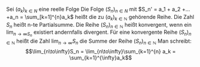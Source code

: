 Sei $(a_k)_{k \in N}$ eine reelle Folge
Die Folge $(S_n)_{n\in N}$ mit $S_n' = a_1 + a_2 +... +a_n = \sum_[k=1]^{n}a_k$ heißt die zu $(a_k)_{k \in \mathbb N}$ gehörende Reihe.
Die Zahl $S_n$ heißt n-te Partialsumme.
Die Reihe $(S_n)_{n\in \mathbb N}$ heißt konvergent, wenn ein $\lim_{n \to \infty S_n}$ existiert andernfalls divergent. Für eine konvergente Reihe $(S_n)_{n\in\mathbb N}$ heißt die Zahl $\lim_{n\to\infty}S_n$ die Summe der Reihe $(S_n)_{n \in \mathbb N}$
Man schreibt:
$$\lim_{n\to\infty}S_n = \lim_{n\to\infty}\sum_{k=1}^{n} a_k = \sum_{k=1}^{\infty}a_k$$

